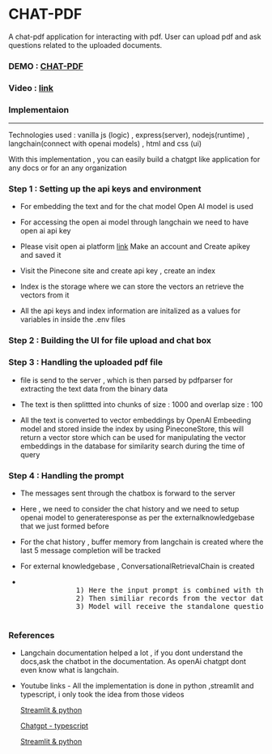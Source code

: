 # CHAT-PDF
A chat-pdf application for interacting with pdf. User can upload pdf and ask questions related to the  uploaded documents.

<h3>DEMO : <a href="https://matensor.com/chatpdf"> CHAT-PDF</a></h3>

<h3>Video : <a href = "https://www.youtube.com/playlist?list=PLSHdGKaEfx8C3k_3KI_SCdMN7LpQ2iXSL"> link </a> </h3>


<h3>Implementaion</h3>
<hr>
<p> Technologies used : vanilla js (logic) , express(server), nodejs(runtime) , langchain(connect with openai models) , html and css (ui) </p>
<p> With this implementation , you  can easily build a chatgpt like application for any docs or for an any organization</p>

<h3>Step 1 : Setting up the api keys and environment </h3>
<ul>
    <li>
       <p>For embedding the text and for the chat model Open AI model is used</p>
    </li>
    <li>
       <p> For accessing the open ai model through langchain we need to have open ai api key</p>
    </li>
    <li>  
      <p> Please visit open ai platform  <a href="https://platform.openai.com/">link</a> Make an 
       account and Create apikey and saved it </p>
    </li>
    <li>
       <p> Visit the Pinecone site and create api key , create an index </p>
    </li>
    <li>
       <p> Index is the storage where we can store the vectors an retrieve the vectors from it</p>
    </li>
    <li>
       <p> All the api keys and index information are initalized as a values for variables in 	
       inside the .env files </p>
    </li>
</ul>
<h3>Step 2 : Building the UI for file upload and chat box </h3>
<p> </p>
<p> </p>

<h3>Step 3 : Handling the uploaded pdf file </h3>

<ul>
    <li>
       <p> file is send to the server , which is then parsed by pdfparser for extracting the text 
       data from the binary data</p>
    </li>
    <li>
       <p> The text is then splittted into chunks of size : 1000 and overlap size : 100</p>
    </li>
    <li>
       <p> All the text is converted to vector embeddings by OpenAI Embeeding model and stored 	
       inside the index by using PineconeStore, this will return a vector store which can be used for manipulating the vector embeddings in the database for similarity search during the time of 
       query<p>
    </li>
</ul>

<h3> Step 4 : Handling the prompt </h3>

<ul>
    <li>
       <p>The messages sent through the chatbox is forward to the server</p>
    </li>
    <li>
       <p> Here , we need to consider the chat history and we need to setup openai model to generateresponse as per the externalknowledgebase that we just formed before</p>
    <li>
       <p> For the chat history , buffer memory from langchain is created where the last 5 message completion will be tracked</p>
    </li>
    <li>
       <p>For external knowledgebase , ConversationalRetrievalChain is created </p>
    </li>
    <li>
       <pre> 
             1) Here the input prompt is combined with the chat history to forma standalone question
             2) Then similiar records from the vector database related to the query is retrieved
             3) Model will receive the standalone question and having the retreived data for the knowledgebase , it will generate a relevent response
       </pre>
    </li>
</ul>

<h3> References </h3>
<ul> 
    <li> 
       <p>  Langchain documentation helped a lot , if you  dont understand the docs,ask the  chatbot in the documentation. As openAi chatgpt dont even know what is langchain.</p>
    </li>
    <li>
      <p> Youtube links -  All the implementation is done in python ,streamlit and typescript, i only took the idea from those videos </p>
      <p> <a href = "https://www.youtube.com/watch?v=RIWbalZ7sTo&t=2s"> Streamlit & python </a> </p>
      <p> <a href = "https://www.youtube.com/watch?v=RM-v7zoYQo0"> Chatgpt - typescript </a> </p>
      <p> <a href = "https://www.youtube.com/watch?v=dXxQ0LR-3Hg&t=3551s"> Streamlit & python</a> </p> 
    </li>
</ul>
    
       
